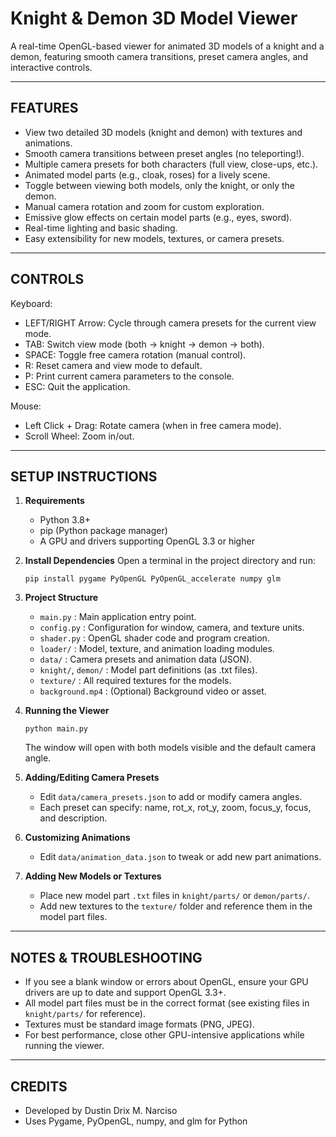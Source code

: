 Knight & Demon 3D Model Viewer
==============================

A real-time OpenGL-based viewer for animated 3D models of a knight and a demon, featuring smooth camera transitions, preset camera angles, and interactive controls.

--------------------------------------------------------------------------------
FEATURES
--------------------------------------------------------------------------------
- View two detailed 3D models (knight and demon) with textures and animations.
- Smooth camera transitions between preset angles (no teleporting!).
- Multiple camera presets for both characters (full view, close-ups, etc.).
- Animated model parts (e.g., cloak, roses) for a lively scene.
- Toggle between viewing both models, only the knight, or only the demon.
- Manual camera rotation and zoom for custom exploration.
- Emissive glow effects on certain model parts (e.g., eyes, sword).
- Real-time lighting and basic shading.
- Easy extensibility for new models, textures, or camera presets.

--------------------------------------------------------------------------------
CONTROLS
--------------------------------------------------------------------------------
Keyboard:
  - LEFT/RIGHT Arrow: Cycle through camera presets for the current view mode.
  - TAB: Switch view mode (both → knight → demon → both).
  - SPACE: Toggle free camera rotation (manual control).
  - R: Reset camera and view mode to default.
  - P: Print current camera parameters to the console.
  - ESC: Quit the application.

Mouse:
  - Left Click + Drag: Rotate camera (when in free camera mode).
  - Scroll Wheel: Zoom in/out.

--------------------------------------------------------------------------------
SETUP INSTRUCTIONS
--------------------------------------------------------------------------------
1. **Requirements**
   - Python 3.8+
   - pip (Python package manager)
   - A GPU and drivers supporting OpenGL 3.3 or higher

2. **Install Dependencies**
   Open a terminal in the project directory and run:
   ```
   pip install pygame PyOpenGL PyOpenGL_accelerate numpy glm
   ```

3. **Project Structure**
   - `main.py`           : Main application entry point.
   - `config.py`         : Configuration for window, camera, and texture units.
   - `shader.py`         : OpenGL shader code and program creation.
   - `loader/`           : Model, texture, and animation loading modules.
   - `data/`             : Camera presets and animation data (JSON).
   - `knight/`, `demon/` : Model part definitions (as .txt files).
   - `texture/`          : All required textures for the models.
   - `background.mp4`    : (Optional) Background video or asset.

4. **Running the Viewer**
   ```
   python main.py
   ```
   The window will open with both models visible and the default camera angle.

5. **Adding/Editing Camera Presets**
   - Edit `data/camera_presets.json` to add or modify camera angles.
   - Each preset can specify: name, rot_x, rot_y, zoom, focus_y, focus, and description.

6. **Customizing Animations**
   - Edit `data/animation_data.json` to tweak or add new part animations.

7. **Adding New Models or Textures**
   - Place new model part `.txt` files in `knight/parts/` or `demon/parts/`.
   - Add new textures to the `texture/` folder and reference them in the model part files.

--------------------------------------------------------------------------------
NOTES & TROUBLESHOOTING
--------------------------------------------------------------------------------
- If you see a blank window or errors about OpenGL, ensure your GPU drivers are up to date and support OpenGL 3.3+.
- All model part files must be in the correct format (see existing files in `knight/parts/` for reference).
- Textures must be standard image formats (PNG, JPEG).
- For best performance, close other GPU-intensive applications while running the viewer.

--------------------------------------------------------------------------------
CREDITS
--------------------------------------------------------------------------------
- Developed by Dustin Drix M. Narciso
- Uses Pygame, PyOpenGL, numpy, and glm for Python
